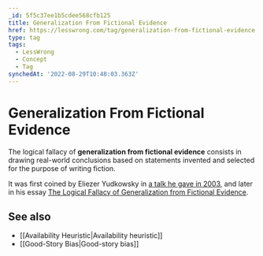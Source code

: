 ```yaml
---
_id: 5f5c37ee1b5cdee568cfb125
title: Generalization From Fictional Evidence
href: https://lesswrong.com/tag/generalization-from-fictional-evidence
type: tag
tags:
  - LessWrong
  - Concept
  - Tag
synchedAt: '2022-08-29T10:48:03.363Z'
---
```

# Generalization From Fictional Evidence

The logical fallacy of **generalization from fictional evidence** consists in drawing real-world conclusions based on statements invented and selected for the purpose of writing fiction.

It was first coined by Eliezer Yudkowsky in [a talk he gave in 2003](http://www.longecity.org/forum/topic/1097-predicting-the-future-eliezer-yudkowsky/), and later in his essay [The Logical Fallacy of Generalization from Fictional Evidence](https://www.lesswrong.com/posts/rHBdcHGLJ7KvLJQPk/the-logical-fallacy-of-generalization-from-fictional).

## See also

- [[Availability Heuristic|Availability heuristic]]
- [[Good-Story Bias|Good-story bias]]